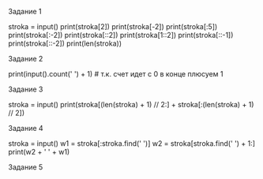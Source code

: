Задание 1

stroka = input()
print(stroka[2])
print(stroka[-2])
print(stroka[:5])
print(stroka[:-2])
print(stroka[::2])
print(stroka[1::2])
print(stroka[::-1])
print(stroka[::-2])
print(len(stroka))

Задание 2 

print(input().count(' ') + 1) # т.к. счет идет с 0 в конце плюсуем 1

Задание 3 

stroka = input()
print(stroka[(len(stroka) + 1) // 2:] + stroka[:(len(stroka) + 1) // 2])

Задание 4 

stroka = input()
w1 = stroka[:stroka.find(' ')]
w2 = stroka[stroka.find(' ') + 1:]
print(w2 + ' ' + w1)

Задание 5 
